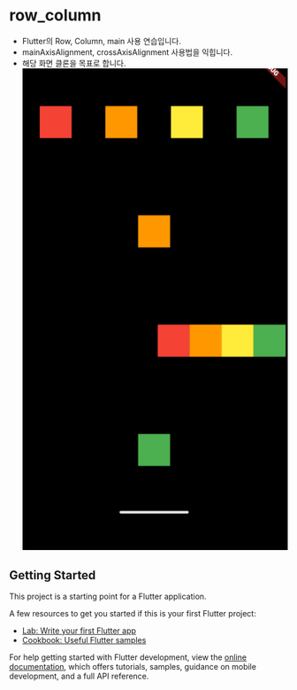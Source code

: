 # row_column

- Flutter의 Row, Column, main 사용 연습입니다.
- mainAxisAlignment, crossAxisAlignment 사용법을 익힙니다.
- 해당 화면 클론을 목표로 합니다.
![Alt text](image.png)

## Getting Started

This project is a starting point for a Flutter application.

A few resources to get you started if this is your first Flutter project:

- [Lab: Write your first Flutter app](https://docs.flutter.dev/get-started/codelab)
- [Cookbook: Useful Flutter samples](https://docs.flutter.dev/cookbook)

For help getting started with Flutter development, view the
[online documentation](https://docs.flutter.dev/), which offers tutorials,
samples, guidance on mobile development, and a full API reference.
